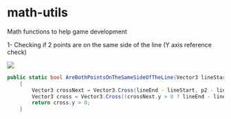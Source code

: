 # math-utils
Math functions to help game development 

1- Checking if 2 points are on the same side of the line (Y axis reference check)

![](https://github.com/math-utils/gifs/20230301_115704.gif.gif)

```c#
public static bool AreBothPointsOnTheSameSideOfTheLine(Vector3 lineStart, Vector3 lineEnd, Vector3 p1, Vector3 p2)
    {
        Vector3 crossNext = Vector3.Cross(lineEnd - lineStart, p2 - lineStart);
        Vector3 cross = Vector3.Cross((crossNext.y > 0 ? lineEnd - lineStart : lineStart - lineEnd), p1 - lineStart);
        return cross.y > 0;
    }
```

